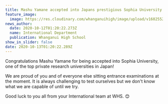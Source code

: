 ```yaml
---
title: Mashu Yamane accepted into Japans prestigious Sophia University
feature_image:
  image: https://res.cloudinary.com/whanganuihigh/image/upload/v1602552075/News/Mashu_Yamane.jpg
news_author:
  date: 2020-10-12T01:20:22.273Z
  name: International Department
  publication: Whanganui High School
show_in_slider: false
date: 2020-10-13T01:20:22.289Z
---
```

Congratulations Mashu Yamane for being accepted into Sophia University, one of the top private research universities in Japan!  

We are proud of you and of everyone else sitting entrance examinations at the moment.  It is always challenging to test ourselves but we don't know what we are capable of until we try.

Good luck to you all from your International team at WHS. 😊